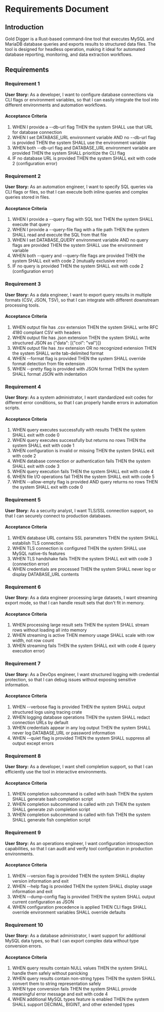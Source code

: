 # Requirements Document

## Introduction

Gold Digger is a Rust-based command-line tool that executes MySQL and MariaDB database queries and exports results to structured data files. The tool is designed for headless operation, making it ideal for automated database reporting, monitoring, and data extraction workflows.

## Requirements

### Requirement 1

**User Story:** As a developer, I want to configure database connections via CLI flags or environment variables, so that I can easily integrate the tool into different environments and automation workflows.

#### Acceptance Criteria

1. WHEN I provide a --db-url flag THEN the system SHALL use that URL for database connection
2. WHEN I set DATABASE_URL environment variable AND no --db-url flag is provided THEN the system SHALL use the environment variable
3. WHEN both --db-url flag and DATABASE_URL environment variable are provided THEN the system SHALL prioritize the CLI flag
4. IF no database URL is provided THEN the system SHALL exit with code 2 (configuration error)

### Requirement 2

**User Story:** As an automation engineer, I want to specify SQL queries via CLI flags or files, so that I can execute both inline queries and complex queries stored in files.

#### Acceptance Criteria

1. WHEN I provide a --query flag with SQL text THEN the system SHALL execute that query
2. WHEN I provide a --query-file flag with a file path THEN the system SHALL read and execute the SQL from that file
3. WHEN I set DATABASE_QUERY environment variable AND no query flags are provided THEN the system SHALL use the environment variable
4. WHEN both --query and --query-file flags are provided THEN the system SHALL exit with code 2 (mutually exclusive error)
5. IF no query is provided THEN the system SHALL exit with code 2 (configuration error)

### Requirement 3

**User Story:** As a data engineer, I want to export query results in multiple formats (CSV, JSON, TSV), so that I can integrate with different downstream processing tools.

#### Acceptance Criteria

1. WHEN output file has .csv extension THEN the system SHALL write RFC 4180 compliant CSV with headers
2. WHEN output file has .json extension THEN the system SHALL write structured JSON as {"data": [{"col": "val"}]}
3. WHEN output file has .tsv extension OR no recognized extension THEN the system SHALL write tab-delimited format
4. WHEN --format flag is provided THEN the system SHALL override format detection from file extension
5. WHEN --pretty flag is provided with JSON format THEN the system SHALL format JSON with indentation

### Requirement 4

**User Story:** As a system administrator, I want standardized exit codes for different error conditions, so that I can properly handle errors in automation scripts.

#### Acceptance Criteria

1. WHEN query executes successfully with results THEN the system SHALL exit with code 0
2. WHEN query executes successfully but returns no rows THEN the system SHALL exit with code 1
3. WHEN configuration is invalid or missing THEN the system SHALL exit with code 2
4. WHEN database connection or authentication fails THEN the system SHALL exit with code 3
5. WHEN query execution fails THEN the system SHALL exit with code 4
6. WHEN file I/O operations fail THEN the system SHALL exit with code 5
7. WHEN --allow-empty flag is provided AND query returns no rows THEN the system SHALL exit with code 0

### Requirement 5

**User Story:** As a security analyst, I want TLS/SSL connection support, so that I can securely connect to production databases.

#### Acceptance Criteria

1. WHEN database URL contains SSL parameters THEN the system SHALL establish TLS connection
2. WHEN TLS connection is configured THEN the system SHALL use MySQL native-tls features
3. WHEN TLS handshake fails THEN the system SHALL exit with code 3 (connection error)
4. WHEN credentials are processed THEN the system SHALL never log or display DATABASE_URL contents

### Requirement 6

**User Story:** As a data engineer processing large datasets, I want streaming export mode, so that I can handle result sets that don't fit in memory.

#### Acceptance Criteria

1. WHEN processing large result sets THEN the system SHALL stream rows without loading all into memory
2. WHEN streaming is active THEN memory usage SHALL scale with row width, not row count
3. WHEN streaming fails THEN the system SHALL exit with code 4 (query execution error)

### Requirement 7

**User Story:** As a DevOps engineer, I want structured logging with credential protection, so that I can debug issues without exposing sensitive information.

#### Acceptance Criteria

1. WHEN --verbose flag is provided THEN the system SHALL output structured logs using tracing crate
2. WHEN logging database operations THEN the system SHALL redact connection URLs by default
3. WHEN credentials appear in any log output THEN the system SHALL never log DATABASE_URL or password information
4. WHEN --quiet flag is provided THEN the system SHALL suppress all output except errors

### Requirement 8

**User Story:** As a developer, I want shell completion support, so that I can efficiently use the tool in interactive environments.

#### Acceptance Criteria

1. WHEN completion subcommand is called with bash THEN the system SHALL generate bash completion script
2. WHEN completion subcommand is called with zsh THEN the system SHALL generate zsh completion script
3. WHEN completion subcommand is called with fish THEN the system SHALL generate fish completion script

### Requirement 9

**User Story:** As an operations engineer, I want configuration introspection capabilities, so that I can audit and verify tool configuration in production environments.

#### Acceptance Criteria

1. WHEN --version flag is provided THEN the system SHALL display version information and exit
2. WHEN --help flag is provided THEN the system SHALL display usage information and exit
3. WHEN --dump-config flag is provided THEN the system SHALL output current configuration as JSON
4. WHEN configuration precedence is applied THEN CLI flags SHALL override environment variables SHALL override defaults

### Requirement 10

**User Story:** As a database administrator, I want support for additional MySQL data types, so that I can export complex data without type conversion errors.

#### Acceptance Criteria

1. WHEN query results contain NULL values THEN the system SHALL handle them safely without panicking
2. WHEN query results contain non-string types THEN the system SHALL convert them to string representation safely
3. WHEN type conversion fails THEN the system SHALL provide meaningful error message and exit with code 4
4. WHEN additional MySQL types feature is enabled THEN the system SHALL support DECIMAL, BIGINT, and other extended types
